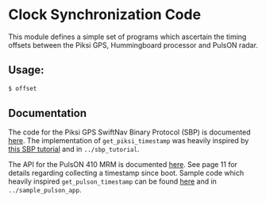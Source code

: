 # Clock Synchronization Code

This module defines a simple set of programs which ascertain the timing offsets
between the Piksi GPS, Hummingboard processor and PulsON radar.

## Usage:

```sh
$ offset
```

## Documentation

The code for the Piksi GPS SwiftNav Binary Protocol (SBP) is documented
[here](https://github.com/swift-nav). The implementation of
`get_piksi_timestamp` was heavily inspired by [this SBP
tutorial](https://github.com/swift-nav/sbp_tutorial) and in `../sbp_tutorial`.

The API for the PulsON 410 MRM is documented
[here](http://www.timedomain.com/datasheets/320-0298D%20MRM%20API%20Specification.pdf).
See page 11 for details regarding collecting a timestamp since boot. Sample code
which heavily inspired `get_pulson_timestamp` can be found
[here](http://www.timedomain.com/p400-mrm.php) and in `../sample_pulson_app`.
